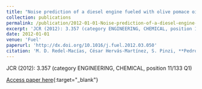 ```yaml
---
title: "Noise prediction of a diesel engine fueled with olive pomace oil methyl ester blended with diesel fuel"
collection: publications
permalink: /publication/2012-01-01-Noise-prediction-of-a-diesel-engine-fueled-with-olive-pomace-oil-methyl-ester-blended-with-diesel-fuel
excerpt: 'JCR (2012): 3.357 (category ENGINEERING, CHEMICAL, position 11/133 Q1)'
date: 2012-01-01
venue: 'Fuel'
paperurl: 'http://dx.doi.org/10.1016/j.fuel.2012.03.050'
citation: 'M. D. Redel-Macías, César Hervás-Martínez, S. Pinzi, **Pedro Antonio Gutiérrez, **A. J. Cubero-Atienza, M. P. Dorado, &quot;Noise prediction of a diesel engine fueled with olive pomace oil methyl ester blended with diesel fuel.&quot; Fuel, Vol. 98, 2012, pp.280-287.'
---
```

JCR (2012): 3.357 (category ENGINEERING, CHEMICAL, position 11/133 Q1)

[Access paper here](http://dx.doi.org/10.1016/j.fuel.2012.03.050){:target="_blank"}
